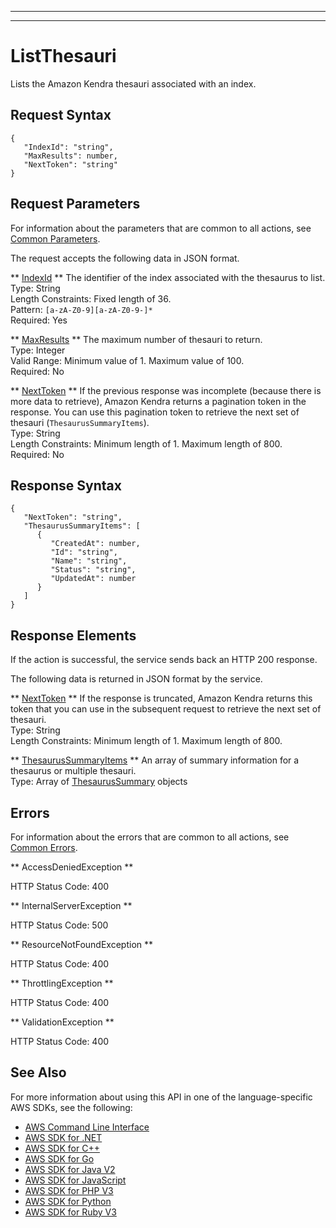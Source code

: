 --------

--------

# ListThesauri<a name="API_ListThesauri"></a>

Lists the Amazon Kendra thesauri associated with an index\.

## Request Syntax<a name="API_ListThesauri_RequestSyntax"></a>

```
{
   "IndexId": "string",
   "MaxResults": number,
   "NextToken": "string"
}
```

## Request Parameters<a name="API_ListThesauri_RequestParameters"></a>

For information about the parameters that are common to all actions, see [Common Parameters](CommonParameters.md)\.

The request accepts the following data in JSON format\.

 ** [IndexId](#API_ListThesauri_RequestSyntax) **   <a name="Kendra-ListThesauri-request-IndexId"></a>
The identifier of the index associated with the thesaurus to list\.  
Type: String  
Length Constraints: Fixed length of 36\.  
Pattern: `[a-zA-Z0-9][a-zA-Z0-9-]*`   
Required: Yes

 ** [MaxResults](#API_ListThesauri_RequestSyntax) **   <a name="Kendra-ListThesauri-request-MaxResults"></a>
The maximum number of thesauri to return\.  
Type: Integer  
Valid Range: Minimum value of 1\. Maximum value of 100\.  
Required: No

 ** [NextToken](#API_ListThesauri_RequestSyntax) **   <a name="Kendra-ListThesauri-request-NextToken"></a>
If the previous response was incomplete \(because there is more data to retrieve\), Amazon Kendra returns a pagination token in the response\. You can use this pagination token to retrieve the next set of thesauri \(`ThesaurusSummaryItems`\)\.   
Type: String  
Length Constraints: Minimum length of 1\. Maximum length of 800\.  
Required: No

## Response Syntax<a name="API_ListThesauri_ResponseSyntax"></a>

```
{
   "NextToken": "string",
   "ThesaurusSummaryItems": [ 
      { 
         "CreatedAt": number,
         "Id": "string",
         "Name": "string",
         "Status": "string",
         "UpdatedAt": number
      }
   ]
}
```

## Response Elements<a name="API_ListThesauri_ResponseElements"></a>

If the action is successful, the service sends back an HTTP 200 response\.

The following data is returned in JSON format by the service\.

 ** [NextToken](#API_ListThesauri_ResponseSyntax) **   <a name="Kendra-ListThesauri-response-NextToken"></a>
If the response is truncated, Amazon Kendra returns this token that you can use in the subsequent request to retrieve the next set of thesauri\.   
Type: String  
Length Constraints: Minimum length of 1\. Maximum length of 800\.

 ** [ThesaurusSummaryItems](#API_ListThesauri_ResponseSyntax) **   <a name="Kendra-ListThesauri-response-ThesaurusSummaryItems"></a>
An array of summary information for a thesaurus or multiple thesauri\.  
Type: Array of [ThesaurusSummary](API_ThesaurusSummary.md) objects

## Errors<a name="API_ListThesauri_Errors"></a>

For information about the errors that are common to all actions, see [Common Errors](CommonErrors.md)\.

 ** AccessDeniedException **   
  
HTTP Status Code: 400

 ** InternalServerException **   
  
HTTP Status Code: 500

 ** ResourceNotFoundException **   
  
HTTP Status Code: 400

 ** ThrottlingException **   
  
HTTP Status Code: 400

 ** ValidationException **   
  
HTTP Status Code: 400

## See Also<a name="API_ListThesauri_SeeAlso"></a>

For more information about using this API in one of the language\-specific AWS SDKs, see the following:
+  [AWS Command Line Interface](https://docs.aws.amazon.com/goto/aws-cli/kendra-2019-02-03/ListThesauri) 
+  [AWS SDK for \.NET](https://docs.aws.amazon.com/goto/DotNetSDKV3/kendra-2019-02-03/ListThesauri) 
+  [AWS SDK for C\+\+](https://docs.aws.amazon.com/goto/SdkForCpp/kendra-2019-02-03/ListThesauri) 
+  [AWS SDK for Go](https://docs.aws.amazon.com/goto/SdkForGoV1/kendra-2019-02-03/ListThesauri) 
+  [AWS SDK for Java V2](https://docs.aws.amazon.com/goto/SdkForJavaV2/kendra-2019-02-03/ListThesauri) 
+  [AWS SDK for JavaScript](https://docs.aws.amazon.com/goto/AWSJavaScriptSDK/kendra-2019-02-03/ListThesauri) 
+  [AWS SDK for PHP V3](https://docs.aws.amazon.com/goto/SdkForPHPV3/kendra-2019-02-03/ListThesauri) 
+  [AWS SDK for Python](https://docs.aws.amazon.com/goto/boto3/kendra-2019-02-03/ListThesauri) 
+  [AWS SDK for Ruby V3](https://docs.aws.amazon.com/goto/SdkForRubyV3/kendra-2019-02-03/ListThesauri) 